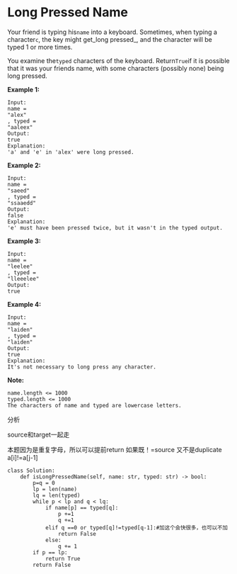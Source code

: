 # Long Pressed Name

Your friend is typing his`name` into a keyboard. Sometimes, when typing a character`c`, the key might get_long pressed_, and the character will be typed 1 or more times.

You examine the`typed` characters of the keyboard. Return`True`if it is possible that it was your friends name, with some characters \(possibly none\) being long pressed.

**Example 1:**

```text
Input: 
name = 
"alex"
, typed = 
"aaleex"
Output: 
true
Explanation: 
'a' and 'e' in 'alex' were long pressed.
```

**Example 2:**

```text
Input: 
name = 
"saeed"
, typed = 
"ssaaedd"
Output: 
false
Explanation: 
'e' must have been pressed twice, but it wasn't in the typed output.
```

**Example 3:**

```text
Input: 
name = 
"leelee"
, typed = 
"lleeelee"
Output: 
true
```

**Example 4:**

```text
Input: 
name = 
"laiden"
, typed = 
"laiden"
Output: 
true
Explanation: 
It's not necessary to long press any character.
```

**Note:**

```text
name.length <= 1000
typed.length <= 1000
The characters of name and typed are lowercase letters.
```

分析

source和target一起走

本题因为是重复字母，所以可以提前return 如果既！=source 又不是duplicate a\[i\]!=a\[j-1\]

```text
class Solution:
    def isLongPressedName(self, name: str, typed: str) -> bool:
        p=q = 0
        lp = len(name)
        lq = len(typed)
        while p < lp and q < lq:
            if name[p] == typed[q]:
                p +=1
                q +=1
            elif q ==0 or typed[q]!=typed[q-1]:#加这个会快很多，也可以不加
                return False
            else:
                q += 1
        if p == lp:
            return True
        return False
```


